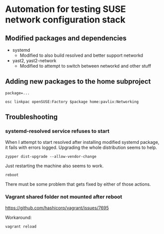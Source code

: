 # Automation for testing SUSE network configuration stack

## Modified packages and dependencies

  * systemd
      - Modified to also build resolved and better support networkd
  * yast2, yast2-network
      - Modified to attempt to switch between networkd and other stuff

## Adding new packages to the home subproject

    package=...

    osc linkpac openSUSE:Factory $package home:pavlix:Networking

## Troubleshooting

### systemd-resolved service refuses to start

When I attempt to start resolved after installing modified systemd
package, it fails with errors logged. Upgrading the whole distribution
seems to help.

    zypper dist-upgrade --allow-vendor-change

Just restarting the machine also seems to work.

    reboot

There must be some problem that gets fixed by either of those actions.

### Vagrant shared folder not mounted after reboot

https://github.com/hashicorp/vagrant/issues/7695

Workaround:

    vagrant reload
